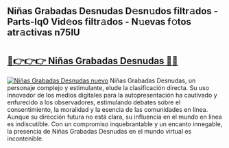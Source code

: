 ## Niñas Grabadas Desnudas D𝚎sn𝚞dos filtr𝚊dos - Parts-Iq0 Vid𝚎os filtr𝚊dos - N𝚞evas f𝚘tos atr𝚊ctivas n75IU

# <h2><a href="http://mb64pu.tromn.icu/?c=Ni%c3%b1as+Grabadas+Desnudas">🔗👉👉👉 Niñas Grabadas Desnudas 🔗🔗</a></h2>

[![Niñas Grabadas Desnudas nuevo](https://i.imgur.com/pEAQMta.gif)](http://mb64pu.tromn.icu/?c=Ni%c3%b1as+Grabadas+Desnudas)
Niñas Grabadas Desnudas, un personaje complejo y estimulante, elude la clasificación directa. Su uso innovador de los medios digitales para la autopresentación ha cautivado y enfurecido a los observadores, estimulando debates sobre el consentimiento, la moralidad y la esencia de las comunidades en línea. Aunque su dirección futura no está clara, su influencia en el mundo en línea es indiscutible. Con un compromiso inquebrantable y un encanto innegable, la presencia de Niñas Grabadas Desnudas en el mundo virtual es incontenible.
